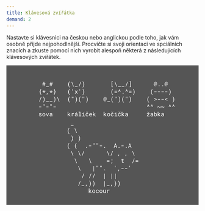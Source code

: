 ```yaml
---
title: Klávesová zvířátka
demand: 2
---
```


Nastavte si klávesnici na českou nebo anglickou podle toho, jak vám osobně přijde nejpohodlnější. Procvičte si svoji orientaci ve spciálních znacích a zkuste pomocí nich vyrobit alespoň některá z následujících klávesových zvířátek.

![Klávesová zvířátka](../assets/ascii-animals.png)
